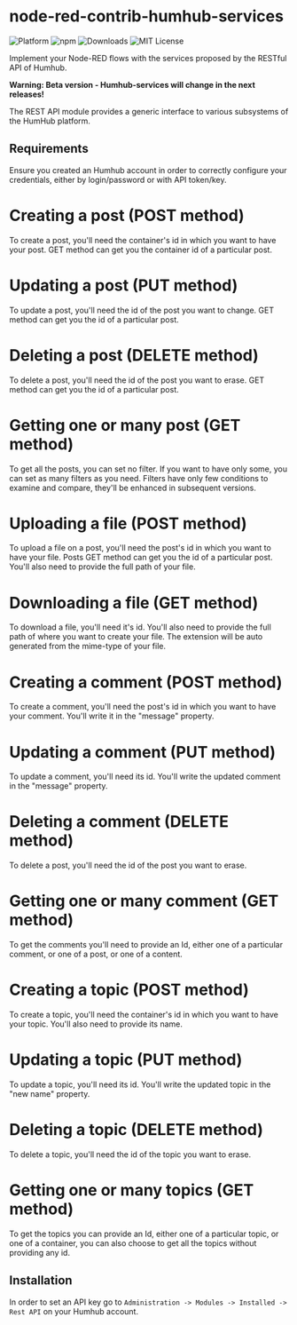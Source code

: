 # node-red-contrib-humhub-services

![Platform](https://img.shields.io/badge/platform-Node--RED-red)
![npm](https://img.shields.io/badge/npm-v0.1.1-blue)
![Downloads](https://img.shields.io/badge/downloads-0k-green)
![MIT License](https://img.shields.io/badge/license-MIT-blue.svg)

Implement your Node-RED flows with the services proposed by the RESTful API of Humhub.

**Warning: Beta version - Humhub-services will change in the next releases!**

The REST API module provides a generic interface to various subsystems of the HumHub platform.

## Requirements

Ensure you created an Humhub account in order to correctly configure your credentials, either by login/password or with API token/key.

# Creating a post (POST method)

To create a post, you'll need the container's id in which you want to have your post. GET method can get you the container id of a particular post.

# Updating a post (PUT method)

To update a post, you'll need the id of the post you want to change. GET method can get you the id of a particular post.

# Deleting a post (DELETE method)

To delete a post, you'll need the id of the post you want to erase. GET method can get you the id of a particular post.

# Getting one or many post (GET method)

To get all the posts, you can set no filter. If you want to have only some, you can set as many filters as you need. Filters have only few conditions to examine and compare, they'll be enhanced in subsequent versions.

# Uploading a file (POST method)

To upload a file on a post, you'll need the post's id in which you want to have your file. Posts GET method can get you the id of a particular post. You'll also need to provide the full path of your file.

# Downloading a file (GET method)

To download a file, you'll need it's id. You'll also need to provide the full path of where you want to create your file. The extension will be auto generated from the mime-type of your file.

# Creating a comment (POST method)

To create a comment, you'll need the post's id in which you want to have your comment. You'll write it in the "message" property.

# Updating a comment (PUT method)

To update a comment, you'll need its id. You'll write the updated comment in the "message" property.

# Deleting a comment (DELETE method)

To delete a post, you'll need the id of the post you want to erase.

# Getting one or many comment (GET method)

To get the comments you'll need to provide an Id, either one of a particular comment, or one of a post, or one of a content.

# Creating a topic (POST method)

To create a topic, you'll need the container's id in which you want to have your topic. You'll also need to provide its name.

# Updating a topic (PUT method)

To update a topic, you'll need its id. You'll write the updated topic in the "new name" property.

# Deleting a topic (DELETE method)

To delete a topic, you'll need the id of the topic you want to erase.

# Getting one or many topics (GET method)

To get the topics you can provide an Id, either one of a particular topic, or one of a container, you can also choose to get all the topics without providing any id.

## Installation

In order to set an API key go to `Administration -> Modules -> Installed -> Rest API` on your Humhub account.

